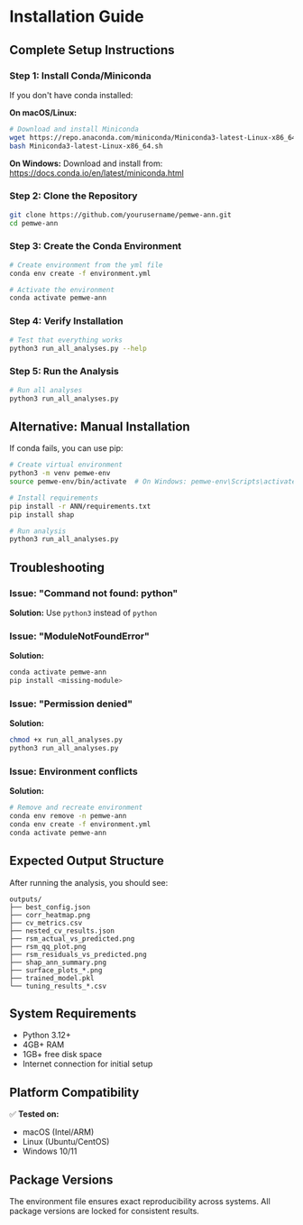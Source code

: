 # Installation Guide

## Complete Setup Instructions

### Step 1: Install Conda/Miniconda
If you don't have conda installed:

**On macOS/Linux:**
```bash
# Download and install Miniconda
wget https://repo.anaconda.com/miniconda/Miniconda3-latest-Linux-x86_64.sh
bash Miniconda3-latest-Linux-x86_64.sh
```

**On Windows:**
Download and install from: https://docs.conda.io/en/latest/miniconda.html

### Step 2: Clone the Repository
```bash
git clone https://github.com/yourusername/pemwe-ann.git
cd pemwe-ann
```

### Step 3: Create the Conda Environment
```bash
# Create environment from the yml file
conda env create -f environment.yml

# Activate the environment
conda activate pemwe-ann
```

### Step 4: Verify Installation
```bash
# Test that everything works
python3 run_all_analyses.py --help
```

### Step 5: Run the Analysis
```bash
# Run all analyses
python3 run_all_analyses.py
```

## Alternative: Manual Installation

If conda fails, you can use pip:

```bash
# Create virtual environment
python3 -m venv pemwe-env
source pemwe-env/bin/activate  # On Windows: pemwe-env\Scripts\activate

# Install requirements
pip install -r ANN/requirements.txt
pip install shap

# Run analysis
python3 run_all_analyses.py
```

## Troubleshooting

### Issue: "Command not found: python"
**Solution:** Use `python3` instead of `python`

### Issue: "ModuleNotFoundError"
**Solution:** 
```bash
conda activate pemwe-ann
pip install <missing-module>
```

### Issue: "Permission denied"
**Solution:**
```bash
chmod +x run_all_analyses.py
python3 run_all_analyses.py
```

### Issue: Environment conflicts
**Solution:**
```bash
# Remove and recreate environment
conda env remove -n pemwe-ann
conda env create -f environment.yml
conda activate pemwe-ann
```

## Expected Output Structure

After running the analysis, you should see:
```
outputs/
├── best_config.json
├── corr_heatmap.png
├── cv_metrics.csv
├── nested_cv_results.json
├── rsm_actual_vs_predicted.png
├── rsm_qq_plot.png
├── rsm_residuals_vs_predicted.png
├── shap_ann_summary.png
├── surface_plots_*.png
├── trained_model.pkl
└── tuning_results_*.csv
```

## System Requirements

- Python 3.12+
- 4GB+ RAM
- 1GB+ free disk space
- Internet connection for initial setup

## Platform Compatibility

✅ **Tested on:**
- macOS (Intel/ARM)
- Linux (Ubuntu/CentOS)
- Windows 10/11

## Package Versions

The environment file ensures exact reproducibility across systems. All package versions are locked for consistent results.